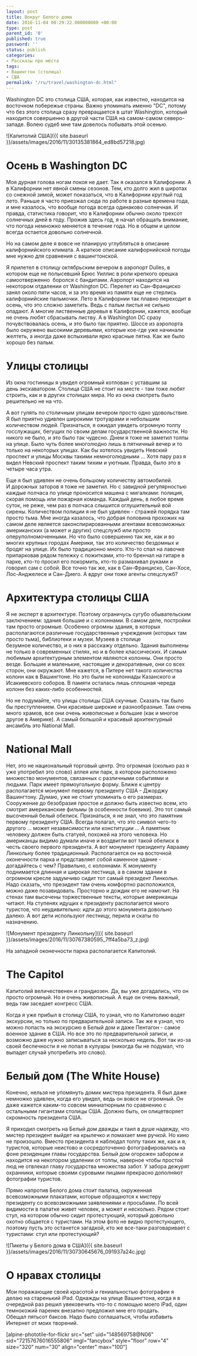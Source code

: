 ```yaml
---
layout: post
title: Вокруг Белого дома
date: 2016-11-04 00:29:22.000000000 +00:00
type: post
parent_id: '0'
published: true
password: ''
status: publish
categories:
- Рассказы про места
tags:
- Вашингтон (столица)
- США
permalink: "/ru/travel/washington-dc.html"
---
```

Washington DC это столица США, которая, как известно, находится на восточном побережье страны. Важно упоминать именно "DC", потому что без этого столица сразу превращается в штат Washington, который находится совершенно в другой части США на самом-самом северо-западе. Волею судеб мне там довелось побывать этой осенью.

![Капитолий США]({{ site.baseurl }}/assets/images/2016/11/30135381864_ed8bd57218.jpg)

# Осень в Washington DC

Моя дурная голова ногам покоя не дает. Так я оказался в Калифорнии. А в Калифорнии нет явной смены сезонов. Тем, кто долго жил в широтах со снежной зимой, может показаться, что в Калифорнии круглый год лето. Раньше я часто приезжал сюда по работе в разные времена года, и мне казалось, что вообще погода всегда одинаково солнечная. И правда, статистика говорит, что в Калифорнии обычно около трехсот солнечных дней в году. Прожив здесь год, я начал обращать внимание, что погода немножко меняется в течение года. Но в общем и целом всегда остается довольно солнечной.

Но на самом деле я вовсе не планирую углубляться в описание калифорнийского климата. А краткое описание калифорнийской погоды мне нужно для сравнения с вашингтонской.

Я прилетел в столицу&nbsp;октябрьским вечером в аэропорт Dulles, в котором еще не полысевший Брюс Уиллис в роли крепкого орешка самоотверженно &nbsp;боролся с бандитами. Аэропорт&nbsp;находится на некотором отдалении от Washington DC. Перелет из Сан-Франциско занял около пяти часов, и за это время из памяти еще не стерлись калифорнийские пальмочки. Лето в Калифорнии так плавно переходит в осень, что это сложно заметить. Ведь с пальм листья не сильно опадают. А многие лиственные деревья в Калифорнии, кажется, вообще не очень любят сбрасывать листву. А в Washington DC сразу почувствовалась осень, и это было так приятно. Шоссе из аэропорта было окружено высокими деревьями, которые кое-где уже начинали желтеть, а иногда даже вспыхивали&nbsp;ярко красные пятна. Как же было хорошо без пальм.

# Улицы столицы

Из окна гостиницы я увидел огромный котлован с уставшим за день&nbsp;экскаватором. Столица США не стоит на месте - там тоже любят строить, как и в других столицах мира. Но из окна смотреть было решительно не на что.

А вот гулять по столичным улицам вечером просто одно удовольствие. Я был приятно удивлен широкими тротуарами и небольшим количеством людей. Признаться, я ожидал увидеть огромную толпу госслужащих, бегущих по своим делам государственной важности. Но никого не было, и это было так чудесно. Днем я тоже не заметил толпы на улице. Было чуть более многолюдно лишь в пятничный вечер и то только на некоторых улицах. Как бы хотелось увидеть Невский проспект и улицы Москвы такими немноголюдными ... Хотя пару раз я видел Невский проспект таким тихим и уютным. Правда, было это в четыре часа утра.

Еще я был удивлен не очень большому количеству автомобилей. И&nbsp;дорожных заторов я тоже не заметил. Но с завидной регулярностью каждые полчаса по улице проносится машина с мигалками: полиция, скорая помощь или пожарная команда. Каждый день, в любое время суток, не реже, чем раз в полчаса слышится оглушительный вой сирены. Количеством полиции я не был удивлен -&nbsp;стражей порядка там просто тьма. Мне иногда казалось, что добрая половина прохожих на самом деле является законспирированными агентами всевозможных американских (а может и других) спецслужб или просто оперуполномоченными. Но что было совершенно так же, как и во многих крупных городах Америки, так это количество бездомных и бродяг на улице. Их было традиционно&nbsp;много. Кто-то спал на лавочке припарковав рядом тележку с пожитками, кто-то бренчал на гитаре в парке, кто-то просил его покормить, кто-то размахивал руками и говорил сам с собой. Все точно так же, как в Сан-Франциско, Сан-Хосе, Лос-Анджелесе и Сан-Диего. А вдруг они тоже агенты спецслужб?

# Архитектура столицы США

Я не эксперт в архитектуре. Поэтому ограничусь сугубо обывательским заключением: здания большие и с колоннами. В самом деле, постройки там просто огромные. Особенно огромны здания, в которых располагаются различные государственные учреждения (которых там просто тьма), библиотеки и музеи. Музеев в столице безумное&nbsp;количество, и о них я расскажу отдельно. Здания выполнены не только в современных стилях, но и в более классических. И самым любимым архитектурным элементом являются колонны. Они просто везде. Большие и маленькие, настоящие и декоративные, они со всех сторон, они окружают. Мне кажется, в Питере нет такого количества колонн как в Вашингтоне. Но это были не колоннады Казанского и Исакиевского соборов. В&nbsp;памяти осталась лишь сплошная череда колонн без каких-либо особенностей.

Но не подумайте, что улицы столицы США скучные. Сказать так было бы преступлением. Они красивые широкие и разнообразные. Там очень много храмов, все они очень живописные и большие (как и многое другое в Америке). А самый большой и красивый архитектурный ансамбль это National Mall.

# National Mall

Нет, это не национальный торговый центр. Это огромная (сколько раз я уже употребил это слово) аллея или парк, в котором расположено множество монументов, связанных с различными событиями и людьми. Парк имеет прямоугольную форму. Ближе к центру располагается монумент первому президенту США - Джорджу Вашингтону. Думаю, уже не стоит упоминать о его размерах. Сооружение до безобразия простое и должно быть известно всем, кто смотрит американские фильмы (в особенности боевики). Это тот самый высоченный белый обелиск. Признаться, я не знал, что это памятник первому президенту США. Всегда полагал, что это символ чего-то другого ... может независимости или конституции ... А памятник человеку должен быть статуей, похожей на этого человека. Но американцы видимо думали иначе&nbsp;и воздвигли вот такой обелиск в честь своего первого президента. А вот монумент президенту Аврааму Линкольну более традиционный. Располагается он на восточной оконечности парка и представляет собой каменное здание - догадайтесь с чем? Правильно, с колоннами. К монументу поднимается&nbsp;длинная и широкая лестница, а в самом здании в огромном кресле задумчиво сидит тот самый президент Линкольн. Надо сказать, что президент там очень комфортно расположился, можно даже позавидовать. Просторно и дождик его не намочит. На стенах там высечены торжественные тексты, которые американцы читают. На ступенях идущих к президенту располагается много туристов, что неудивительно: идти до этого монумента довольно далеко. А вот дети используют лестницу, перила и скаты по назначению.

![Монумент президенту Линкольну]({{ site.baseurl }}/assets/images/2016/11/30767380595_7ff4a5ba73_z.jpg)

На западной оконечности парка располагается Капитолий.

# The Capitol

Капитолий величественен и&nbsp;грандиозен. Да, вы уже догадались, что он просто огромный. Но и очень живописный. А еще он очень важный, ведь там заседает конгресс США.

Когда я уже прибыл в столицу США, то узнал, что по Капитолию водят экскурсии, но только по предварительной записи. Так же я узнал, что можно попасть на экскурсию в Белый дом и даже Пентагон - самое военное здание в США. Но все это по предварительной записи, и возможно даже нужно записываться за несколько недель. Вот так из-за своей беспечности я не попал в кулуары (никогда бы не подумал, что выпадет случай употребить это слово).

# Белый дом (The White House)

Конечно, нельзя не упомянуть домик мистера президента. Я был даже немножко удивлен, когда его увидел, ведь он вовсе не огромный. Он даже кажется каким-то совсем миниатюрным&nbsp;по сравнению с остальными гигантами столицы США. Должно быть, он олицетворяет скромность президента США.

Я приходил смотреть на Белый дом дважды и таил в душе надежду, что мистер президент выйдет на крылечко и помахает мне ручкой. Но кино не произошло. Вместо президента я наблюдал толпу таких же, как и я, туристов, которые неистово и сосредоточенно фотографировались на фоне резиденции главы государства. Белый дом огорожен забором и находится на некотором удалении от толпы, наверное чтобы&nbsp;простой люд не отвлекал главу государства множества забот. У забора дежурят охранники, которые своими суровыми лицами прекрасно дополняют фотографии туристов.

Прямо напротив Белого дома стоит палатка, окруженная всевозможными плакатами, которые обращаются к мистеру президенту со всевозможными заявлениями и просьбами. По всей видимости в палатке живет человек, а может и несколько. Рядом стоит стул, на котором обычно сидит протестующий, который довольно охотно общается с туристами. На этом фото не видно протестующего, поэтому пусть это останется загадкой, кто же все-таки разговаривает с туристами: стул или протестующий?

![Пикеты у Белого дома в США]({{ site.baseurl }}/assets/images/2016/11/30730645676_091937a24c.jpg)

# О нравах столицы

Мои поражающие своей красотой и гениальностью фотографии я делаю на старенький iPad. Однажды на улице Вашингтона, когда я в очередной раз решил увековечить что-то с помощью моего iPad, один темнокожий паренек внезапно предложил мне его продать. Обещал&nbsp;пятьсот баксов. Надо было соглашаться, чтобы избавить Интернет от моих творений.

[alpine-phototile-for-flickr src="set" uid="148569758@N06" sid="72157676016555806" imgl="fancybox" style="floor" row="4" size="320" num="30" align="center" max="100"]

